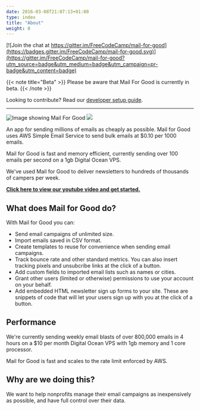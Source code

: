 ```yaml
---
date: 2016-03-08T21:07:13+01:00
type: index
title: "About"
weight: 0
---
```


[![Join the chat at https://gitter.im/FreeCodeCamp/mail-for-good](https://badges.gitter.im/FreeCodeCamp/mail-for-good.svg)](https://gitter.im/FreeCodeCamp/mail-for-good?utm_source=badge&utm_medium=badge&utm_campaign=pr-badge&utm_content=badge)

{{< note title="Beta" >}} Please be aware that Mail For Good is currently in beta. {{< /note >}}

Looking to contribute? Read our [developer setup guide](/how-to-contribute).

---

![Image showing Mail For Good](/hero.png)
<img src="/hero.png" class='image'>

An app for sending millions of emails as cheaply as possible. Mail for Good uses AWS Simple Email Service to send bulk emails at $0.10 per 1000 emails.

Mail for Good is fast and memory efficient, currently sending over 100 emails per second on a 1gb Digital Ocean VPS.

We've used Mail for Good to deliver newsletters to hundreds of thousands of campers per week.

[**Click here to view our youtube video and get started.**](https://www.youtube.com/watch?v=_7U03GVD4a8)

## What does Mail for Good do?

With Mail for Good you can:

- Send email campaigns of unlimited size.
- Import emails saved in CSV format.
- Create templates to reuse for convenience when sending email campaigns.
- Track bounce rate and other standard metrics. You can also insert tracking pixels and unsubcribe links at the click of a button.
- Add custom fields to imported email lists such as names or cities.
- Grant other users (limited or otherwise) permissions to use your account on your behalf.
- Add embedded HTML newsletter sign up forms to your site. These are snippets of code that will let your users sign up with you at the click of a button.

## Performance

We're currently sending weekly email blasts of over 800,000 emails in 4 hours on a $10 per month Digital Ocean VPS with 1gb memory and 1 core processor.

Mail for Good is fast and scales to the rate limit enforced by AWS.

## Why are we doing this?

We want to help nonprofits manage their email campaigns as inexpensively as possible, and have full control over their data.

